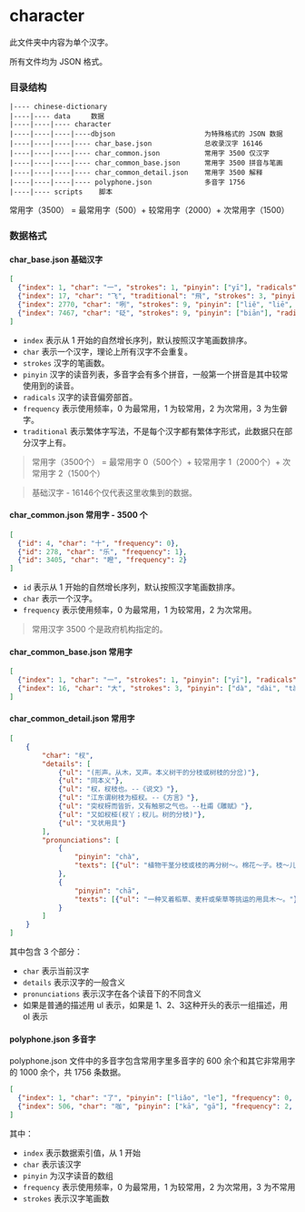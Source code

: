# character

此文件夹中内容为单个汉字。

所有文件均为 JSON 格式。

### 目录结构

```text
|---- chinese-dictionary
|----|---- data     数据
|----|----|---- character
|----|----|----|----dbjson                      为特殊格式的 JSON 数据
|----|----|----|---- char_base.json             总收录汉字 16146
|----|----|----|---- char_common.json           常用字 3500 仅汉字
|----|----|----|---- char_common_base.json      常用字 3500 拼音与笔画
|----|----|----|---- char_common_detail.json    常用字 3500 解释
|----|----|----|---- polyphone.json             多音字 1756
|----|---- scripts    脚本
```

常用字（3500） = 最常用字（500）+ 较常用字（2000）+ 次常用字（1500） 

### 数据格式

#### char_base.json 基础汉字

```json
[
  {"index": 1, "char": "一", "strokes": 1, "pinyin": ["yī"], "radicals": "一", "frequency": 0}, 
  {"index": 17, "char": "飞", "traditional": "飛", "strokes": 3, "pinyin": ["fēi"], "radicals": "飞", "frequency": 0},
  {"index": 2770, "char": "咧", "strokes": 9, "pinyin": ["liě", "liē", "lié", "lie"], "radicals": "口", "frequency": 2},
  {"index": 7467, "char": "砭", "strokes": 9, "pinyin": ["biān"], "radicals": "石", "frequency": 3}
]
```

- `index` 表示从 1 开始的自然增长序列，默认按照汉字笔画数排序。
- `char` 表示一个汉字，理论上所有汉字不会重复。
- `strokes` 汉字的笔画数。
- `pinyin` 汉字的读音列表，多音字会有多个拼音，一般第一个拼音是其中较常使用到的读音。
- `radicals` 汉字的读音偏旁部首。
- `frequency` 表示使用频率，0 为最常用，1 为较常用，2 为次常用，3 为生僻字。
- `traditional` 表示繁体字写法，不是每个汉字都有繁体字形式，此数据只在部分汉字上有。

> 常用字（3500个） = 最常用字 0（500个）+ 较常用字 1（2000个）+ 次常用字 2（1500个） 

> 基础汉字 - 16146个仅代表这里收集到的数据。

#### char_common.json 常用字 - 3500 个

```json
[
  {"id": 4, "char": "十", "frequency": 0},
  {"id": 278, "char": "乐", "frequency": 1},
  {"id": 3405, "char": "瞪", "frequency": 2}
]
```

- `id` 表示从 1 开始的自然增长序列，默认按照汉字笔画数排序。
- `char` 表示一个汉字。
- `frequency` 表示使用频率，0 为最常用，1 为较常用，2 为次常用。

> 常用汉字 3500 个是政府机构指定的。

#### char_common_base.json 常用字


```json
[
  {"index": 1, "char": "一", "strokes": 1, "pinyin": ["yī"], "radicals": "一", "frequency": 0},
  {"index": 16, "char": "大", "strokes": 3, "pinyin": ["dà", "dài", "tài"], "radicals": "大", "frequency": 0}
]
```

#### char_common_detail.json 常用字

```json
[
    {
		"char": "杈",
		"details": [
			{"ul": "(形声。从木，叉声。本义树干的分枝或树枝的分岔)"},
			{"ul": "同本义"},
			{"ul": "杈，杈枝也。--《说文》"},
			{"ul": "江东谓树枝为桠杈。--《方言》"},
			{"ul": "突杈枒而皆折，又有触邪之气也。--杜甫《雕赋》"},
			{"ul": "又如杈桠(杈丫；杈儿。树的分枝)"},
			{"ul": "叉状用具"}
		],
		"pronunciations": [
			{
				"pinyin": "chà",
				"texts": [{"ul": "植物干茎分枝或枝的再分树～。棉花～子。枝～儿。"}]
			},
			{
				"pinyin": "chā",
				"texts": [{"ul": "一种叉着稻草、麦秆或柴草等挑运的用具木～。"}]
			}
		]
	}
]
```

其中包含 3 个部分：

- `char` 表示当前汉字
- `details` 表示汉字的一般含义
- `pronunciations` 表示汉字在各个读音下的不同含义
- 如果是普通的描述用 ul 表示，如果是 1、2、3这种开头的表示一组描述，用 ol 表示

#### polyphone.json 多音字

polyphone.json 文件中的多音字包含常用字里多音字的 600 余个和其它非常用字的 1000 余个，共 1756 条数据。

```json
[
  {"index": 1, "char": "了", "pinyin": ["liǎo", "le"], "frequency": 0, "strokes": 2},
  {"index": 506, "char": "咖", "pinyin": ["kā", "gā"], "frequency": 2, "strokes": 8}
]
```

其中：

- `index` 表示数据索引值，从 1 开始
- `char` 表示该汉字
- `pinyin` 为汉字读音的数组
- `frequency` 表示使用频率，0 为最常用，1 为较常用，2 为次常用，3 为不常用
- `strokes` 表示汉字笔画数